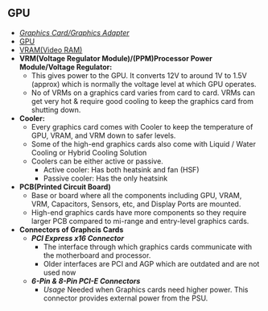 ## GPU
- *[Graphics Card/Graphics Adapter](Graphics_Adapter)*
- [GPU](GPU)
- [VRAM(Video RAM)](/Motherboard/CPU/Memory/RAM)
- **VRM(Voltage Regulator Module)/(PPM)Processor Power Module/Voltage Regulator:**
  - This gives power to the GPU. It converts 12V to around 1V to 1.5V (approx) which is normally the voltage level at which GPU operates.
  - No of VRMs on a graphics card varies from card to card. VRMs can get very hot & require good cooling to keep the graphics card from shutting down.
- **Cooler:** 
  - Every graphics card comes with Cooler to keep the temperature of GPU, VRAM, and VRM down to safer levels.
  - Some of the high-end graphics cards also come with Liquid / Water Cooling or Hybrid Cooling Solution      
  - Coolers can be either active or passive.
    - Active cooler: Has both heatsink and fan (HSF)
    - Passive cooler: Has the only heatsink
- **PCB(Printed Circuit Board)**
  - Base or board where all the components including GPU, VRAM, VRM, Capacitors, Sensors, etc, and Display Ports are mounted.
  - High-end graphics cards have more components so they require larger PCB compared to mi-range and entry-level graphics cards.
- **Connectors of Graphcis Cards**
  - ***PCI Express x16 Connector***
    - The interface through which graphics cards communicate with the motherboard and processor.
    - Older interfaces are PCI and AGP which are outdated and are not used now
  - ***6-Pin & 8-Pin PCI-E Connectors***
    - *Usage* Needed when Graphics cards need higher power. This connector provides external power from the PSU.
